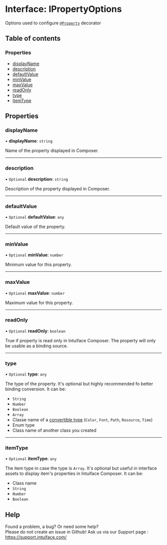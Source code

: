 # Interface: IPropertyOptions

Options used to configure [`@Property`](../README.md#property) decorator

## Table of contents

### Properties

- [displayName](IPropertyOptions.md#displayname)
- [description](IPropertyOptions.md#description)
- [defaultValue](IPropertyOptions.md#defaultvalue)
- [minValue](IPropertyOptions.md#minvalue)
- [maxValue](IPropertyOptions.md#maxvalue)
- [readOnly](IPropertyOptions.md#readonly)
- [type](IPropertyOptions.md#type)
- [itemType](IPropertyOptions.md#itemtype)

## Properties

### displayName

• **displayName**: `string`

Name of the property displayed in Composer.

___

### description

• `Optional` **description**: `string`

Description of the property displayed in Composer.

___

### defaultValue

• `Optional` **defaultValue**: `any`

Default value of the property.

___

### minValue

• `Optional` **minValue**: `number`

Minimum value for this property.

___

### maxValue

• `Optional` **maxValue**: `number`

Maximum value for this property.

___

### readOnly

• `Optional` **readOnly**: `boolean`

True if property is read only in Intuiface Composer. The property will only be usable as a binding source.

___

### type

• `Optional` **type**: `any`

The type of the property.
It's optional but highly recommended fo better binding conversion.
It can be:
- `String`
- `Number`
- `Boolean`
- `Array`
- Classe name of a [convertible type](IConvertibleType.md) (`Color`, `Font`, `Path`, `Resource`, `Time`)
- Enum type
- Class name of another class you created

___

### itemType

• `Optional` **itemType**: `any`

The item type in case the type is `Array`.
It's optional but useful in interface assets to display item's properties in Intuiface Composer.
It can be:
 - Class name
 - `String`
 - `Number`
 - `Boolean`


## Help
Found a problem, a bug? Or need some help?  
Please do not create an issue in Github! Ask us via our Support page : https://support.intuiface.com/